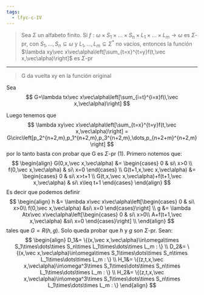 ```yaml
---
tags:
  - lfyc-c-IV
---
```

> Sea $\Sigma$ un alfabeto finito. Si $f:\omega\times S_1\times\dots\times S_n\times L_1\times\dots\times L_m\to\omega$ es $\Sigma$-pr, con $S_1,\dots,S_n\subseteq\omega$ y $L_1,\dots,L_m\subseteq\Sigma^*$ no vacíos, entonces la función $\lambda xy\vec x\vec\alpha\left[\sum_{t=x}^{t=y}f(t,\vec x,\vec\alpha)\right]$ es $\Sigma$-pr

---
> G da vuelta xy en la función original

Sea 
$$
G=\lambda tx\vec x\vec\alpha\left[\sum_{i=t}^{i=x}f(i,\vec x,\vec\alpha)\right]
$$

Luego tenemos que 
$$
\lambda xy\vec x\vec\alpha\left[\sum_{t=x}^{t=y}f(t,\vec x,\vec\alpha)\right] = 
G\circ\left[p_2^{n+2,m},p_1^{n+2,m},p_3^{n+2,m},\dots,p_{n+2+m}^{n+2,m}\right]
$$
por lo tanto basta con probar que G es $\Sigma$-pr (1).
Primero notemos que:
$$
\begin{align}
G(0,x,\vec x,\vec\alpha) &= \begin{cases}
	0 & si\ x>0 \\
	f(0,\vec x,\vec\alpha) & si\ x=0
\end{cases} \\
G(t+1,x,\vec x,\vec\alpha) &= \begin{cases}
	0 & si\ x>t+1 \\
	G(t,x,\vec x,\vec\alpha)+f(t+1,\vec x,\vec\alpha) & si\ x\leq t+1
\end{cases}
\end{align}
$$
Es decir que podemos definir
$$
\begin{align}
	h &= \lambda x\vec x\vec\alpha\left[\begin{cases}
		0 & si\ x>0\\
		f(0,\vec x,\vec\alpha) &si\ x=0
	\end{cases}\right] \\
	g &= \lambda Atx\vec x\vec\alpha\left[\begin{cases}
		0 & si\ x>0\\
		A+f(t+1,\vec x,\vec\alpha) &si\ x=0
	\end{cases}\right] \\
\end{align}
$$
tales que $G=R(h,g)$. Solo queda probar que $h$ y $g$ son $\Sigma$-pr.
Sean:
$$
\begin{align}
D_1&= \{(x,\vec x,\vec\alpha)\in\omega\times S_1\times\dots\times S_n\times L_1\times\dots\times L_m
: \} \\
D_2&= \{(x,\vec x,\vec\alpha)\in\omega\times S_1\times\dots\times S_n\times L_1\times\dots\times L_m
: \} \\
H_1&= \{(z,t,x,\vec x,\vec\alpha)\in\omega^3\times S_1\times\dots\times S_n\times L_1\times\dots\times L_m
: \} \\
H_2&= \{(z,t,x,\vec x,\vec\alpha)\in\omega^3\times S_1\times\dots\times S_n\times L_1\times\dots\times L_m
: \}
\end{align}
$$
